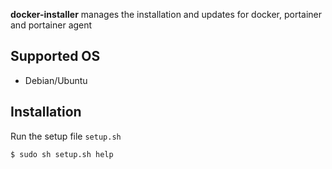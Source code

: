 **docker-installer** manages the installation and updates for docker, portainer and portainer agent

## Supported OS
- Debian/Ubuntu

## Installation
Run the setup file `setup.sh`
```bash
$ sudo sh setup.sh help
```